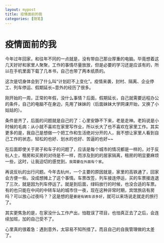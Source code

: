 ```yaml
---
layout: mypost
title: 疫情面前的我
categories: [随笔]
---
```


# 疫情面前的我

今年过年回家，和往年不同的一点就是，没有带自己那台厚重的电脑。毕竟想着这几天好好和家里人聚聚，工作的事情尽量放放，但是必要的学习还是应该有的，所以在手机里面下载了几本书，自己也带了两本纸质的。

这次是切身体会到了什么叫“计划赶不上变化”。疫情来袭，封村、隔离、企业停工、列车停运、假期延长~意外的经历了很多。

刚开始的一周，正常的年假，没什么事情？后面，假期延长，自己就需要远程办公的条件，自己的电脑不在身边，先用了妹妹的（后面妹妹大学网课开始，又换了小姑姑的）。

条件是齐了，后面的问题就是自己的了：心里安静不下来，老是走神。老妈说是小时候的毛病：从小就不喜欢在家里写作业，所以长大了也不喜欢在家里工作。其实更多的是，我自己是想做一个把工作和生活绝对分开的人，我不想让家里人看到自己工作的状态，轻松的也好、划水的也好、苦逼的也好~~

在后面即使关于房子和车子的问题了，应该是每个城市的情况都是一样的，对于反杭人士，租房和买房的对待是不一样，而涉及到的的居家隔离，租房的明显要麻烦一些，这时，让我迫切的感觉到，`我需要在外面有个家`。

再说反杭的出行问题。今年去杭州，一个主要的原因就是，家里的高铁通了，回家会方便一些。没成想摊上了这个事情。车票改签，列车接连停运，买的车票接连退了三次，就是因为列车停运了。就是到后面，绿码放行的时候，也没合适的车票。有的也只能在中间的中转车站的城市住一夜，现在这种非常时期，宾馆旅店有房吗？可以放心过夜吗？？这是想的是`要是有辆车该多好`，就可以来场说走就走的旅行了。

其实更焦急的是，在家没什么工作产出，怕耽误了项目，也怕真正去了之后，会连续加班，加的自己受不了。

心里真的很着急：遇到意外，太容易不知所措了。而且自己的自我管理做的太差了。
